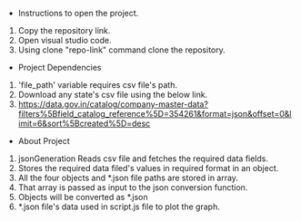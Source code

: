 * Instructions to open the project.
1. Copy the repository link.
2. Open visual studio code.
3. Using clone "repo-link" command clone the repository.

* Project Dependencies 
1. 'file_path' variable requires csv file's path.
2. Download any state's csv file using the below link.
3. https://data.gov.in/catalog/company-master-data?filters%5Bfield_catalog_reference%5D=354261&format=json&offset=0&limit=6&sort%5Bcreated%5D=desc

* About Project
1. jsonGeneration Reads csv file and fetches the required data fields.
2. Stores the required data filed's values in required format in an object.
3. All the four objects and *.json file paths are stored in array.
4. That array is passed as input to the json conversion function.
5. Objects will be converted as *.json 
6. *.json file's data used in script.js file to plot the graph.   